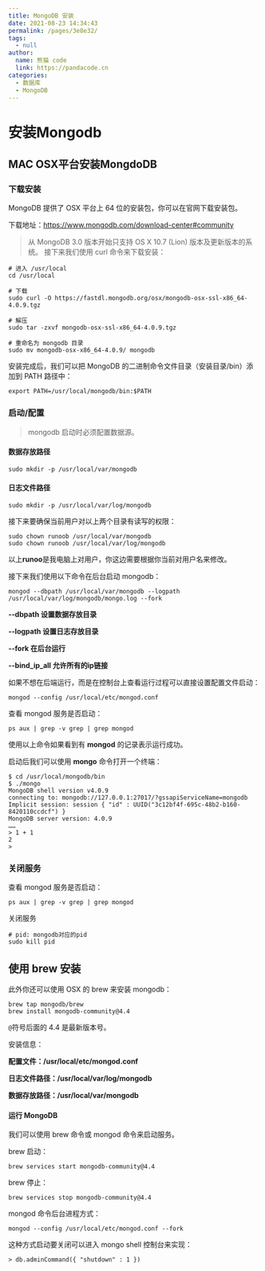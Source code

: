 ```yaml
---
title: MongoDB 安装
date: 2021-08-23 14:34:43
permalink: /pages/3e8e32/
tags: 
  - null
author: 
  name: 熊猫 code
  link: https://pandacode.cn
categories: 
  - 数据库
  - MongoDB
---
```

# 安装Mongodb

## MAC OSX平台安装MongdoDB

### 下载安装

MongoDB 提供了 OSX 平台上 64 位的安装包，你可以在官网下载安装包。

下载地址：https://www.mongodb.com/download-center#community

> 从 MongoDB 3.0 版本开始只支持 OS X 10.7 (Lion) 版本及更新版本的系统。
接下来我们使用 curl 命令来下载安装：

```
# 进入 /usr/local
cd /usr/local

# 下载
sudo curl -O https://fastdl.mongodb.org/osx/mongodb-osx-ssl-x86_64-4.0.9.tgz

# 解压
sudo tar -zxvf mongodb-osx-ssl-x86_64-4.0.9.tgz

# 重命名为 mongodb 目录
sudo mv mongodb-osx-x86_64-4.0.9/ mongodb
```

安装完成后，我们可以把 MongoDB 的二进制命令文件目录（安装目录/bin）添加到 PATH 路径中：
```
export PATH=/usr/local/mongodb/bin:$PATH
```

### 启动/配置

> mongodb 启动时必须配置数据源。

#### 数据存放路径

```
sudo mkdir -p /usr/local/var/mongodb
```

#### 日志文件路径

```
sudo mkdir -p /usr/local/var/log/mongodb
```

接下来要确保当前用户对以上两个目录有读写的权限：
```
sudo chown runoob /usr/local/var/mongodb
sudo chown runoob /usr/local/var/log/mongodb
```
以上**runoo**是我电脑上对用户，你这边需要根据你当前对用户名来修改。

接下来我们使用以下命令在后台启动 mongodb：
```
mongod --dbpath /usr/local/var/mongodb --logpath /usr/local/var/log/mongodb/mongo.log --fork
```

**--dbpath 设置数据存放目录**

**--logpath 设置日志存放目录**

**--fork 在后台运行**

**--bind_ip_all 允许所有的ip链接**

如果不想在后端运行，而是在控制台上查看运行过程可以直接设置配置文件启动：
```
mongod --config /usr/local/etc/mongod.conf
```
查看 mongod 服务是否启动：
```
ps aux | grep -v grep | grep mongod
```
使用以上命令如果看到有 **mongod** 的记录表示运行成功。

启动后我们可以使用 **mongo** 命令打开一个终端：
```
$ cd /usr/local/mongodb/bin 
$ ./mongo
MongoDB shell version v4.0.9
connecting to: mongodb://127.0.0.1:27017/?gssapiServiceName=mongodb
Implicit session: session { "id" : UUID("3c12bf4f-695c-48b2-b160-8420110ccdcf") }
MongoDB server version: 4.0.9
……
> 1 + 1
2
> 
```

### 关闭服务

查看 mongod 服务是否启动：

```
ps aux | grep -v grep | grep mongod
```

关闭服务

```shell
# pid: mongodb对应的pid
sudo kill pid
```

## 使用 brew 安装

此外你还可以使用 OSX 的 brew 来安装 mongodb：
```
brew tap mongodb/brew
brew install mongodb-community@4.4
```
```@```符号后面的 4.4 是最新版本号。

安装信息：

**配置文件：/usr/local/etc/mongod.conf**

**日志文件路径：/usr/local/var/log/mongodb**

**数据存放路径：/usr/local/var/mongodb**

#### 运行 MongoDB

我们可以使用 brew 命令或 mongod 命令来启动服务。

brew 启动：
```
brew services start mongodb-community@4.4
```
brew 停止：
```
brew services stop mongodb-community@4.4
```
mongod 命令后台进程方式：
```
mongod --config /usr/local/etc/mongod.conf --fork
```
这种方式启动要关闭可以进入 mongo shell 控制台来实现：
```
> db.adminCommand({ "shutdown" : 1 })
```